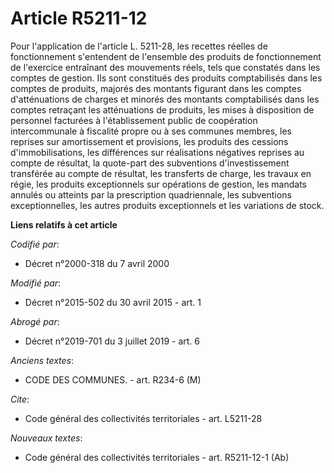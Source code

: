 # Article R5211-12

Pour l'application de l'article L. 5211-28, les recettes réelles de fonctionnement s'entendent de l'ensemble des produits de
fonctionnement de l'exercice entraînant des mouvements réels, tels que constatés dans les comptes de gestion. Ils sont
constitués des produits comptabilisés dans les comptes de produits, majorés des montants figurant dans les comptes
d'atténuations de charges et minorés des montants comptabilisés dans les comptes retraçant les atténuations de produits, les
mises à disposition de personnel facturées à l'établissement public de coopération intercommunale à fiscalité propre ou à ses
communes membres, les reprises sur amortissement et provisions, les produits des cessions d'immobilisations, les différences
sur réalisations négatives reprises au compte de résultat, la quote-part des subventions d'investissement transférée au
compte de résultat, les transferts de charge, les travaux en régie, les produits exceptionnels sur opérations de gestion, les
mandats annulés ou atteints par la prescription quadriennale, les subventions exceptionnelles, les autres produits
exceptionnels et les variations de stock.

**Liens relatifs à cet article**

_Codifié par_:

  - Décret n°2000-318 du 7 avril 2000

_Modifié par_:

  - Décret n°2015-502 du 30 avril 2015 - art. 1

_Abrogé par_:

  - Décret n°2019-701 du 3 juillet 2019 - art. 6

_Anciens textes_:

  - CODE DES COMMUNES. - art. R234-6 (M)

_Cite_:

  - Code général des collectivités territoriales - art. L5211-28

_Nouveaux textes_:

  - Code général des collectivités territoriales - art. R5211-12-1 (Ab)
